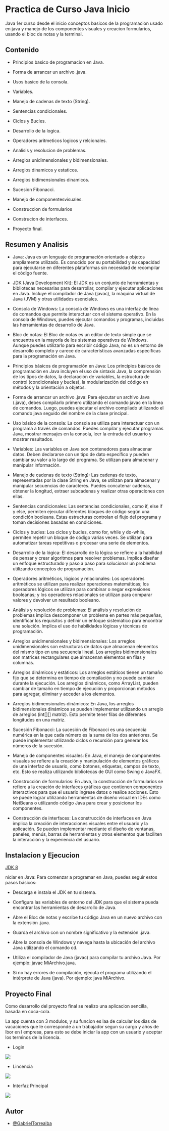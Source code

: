
# Practica de Curso Java Inicio

Java 1er curso desde el inicio conceptos basicos de la programacion usado en java y manejo de los componentes visuales y creacion formularios, usando el bloc de notas y la terminal.
## Contenido

- Principios basico de programacion en Java.

- Forma de arrancar un archivo .java.

- Usos basico de la consola.

- Variables.

- Manejo de cadenas de texto (String).

- Sentencias condicionales.

- Ciclos y Bucles.

- Desarrollo de la logica.

- Operadores aritmeticos logicos y relcionales.

- Analisis y resolucion de problemas.

- Arreglos unidimensionales y bidimensionales.

- Arreglos dinamicos y estaticos.

- Arreglos bidimensionales dinamicos.

- Sucesion Fibonacci.

- Manejo de componentesvisuales.

- Construccion de formularios

- Construcion de interfaces.

- Proyecto final.




## Resumen y Analisis

- Java: Java es un lenguaje de programación orientado a objetos ampliamente utilizado. Es conocido por su portabilidad y su capacidad para ejecutarse en diferentes plataformas sin necesidad de recompilar el código fuente.

- JDK (Java Development Kit): El JDK es un conjunto de herramientas y bibliotecas necesarias para desarrollar, compilar y ejecutar aplicaciones en Java. Incluye el compilador de Java (javac), la máquina virtual de Java (JVM) y otras utilidades esenciales.

- Consola de Windows: La consola de Windows es una interfaz de línea de comandos que permite interactuar con el sistema operativo. En la consola de Windows, puedes ejecutar comandos y programas, incluidas las herramientas de desarrollo de Java.

- Bloc de notas: El Bloc de notas es un editor de texto simple que se encuentra en la mayoría de los sistemas operativos de Windows. Aunque puedes utilizarlo para escribir código Java, no es un entorno de desarrollo completo y carece de características avanzadas específicas para la programación en Java.

- Principios básicos de programación en Java: Los principios básicos de programación en Java incluyen el uso de sintaxis Java, la comprensión de los tipos de datos, la declaración de variables, la estructura de control (condicionales y bucles), la modularización del código en métodos y la orientación a objetos.

- Forma de arrancar un archivo .java: Para ejecutar un archivo Java (.java), debes compilarlo primero utilizando el comando javac en la línea de comandos. Luego, puedes ejecutar el archivo compilado utilizando el comando java seguido del nombre de la clase principal.

- Uso básico de la consola: La consola se utiliza para interactuar con un programa a través de comandos. Puedes compilar y ejecutar programas Java, mostrar mensajes en la consola, leer la entrada del usuario y mostrar resultados.

- Variables: Las variables en Java son contenedores para almacenar datos. Deben declararse con un tipo de dato específico y pueden cambiar su valor a lo largo del programa. Se utilizan para almacenar y manipular información.

- Manejo de cadenas de texto (String): Las cadenas de texto, representadas por la clase String en Java, se utilizan para almacenar y manipular secuencias de caracteres. Puedes concatenar cadenas, obtener la longitud, extraer subcadenas y realizar otras operaciones con ellas.

- Sentencias condicionales: Las sentencias condicionales, como if, else if y else, permiten ejecutar diferentes bloques de código según una condición booleana. Estas estructuras controlan el flujo del programa y toman decisiones basadas en condiciones.

- Ciclos y bucles: Los ciclos y bucles, como for, while y do-while, permiten repetir un bloque de código varias veces. Se utilizan para automatizar tareas repetitivas o procesar una serie de elementos.

- Desarrollo de la lógica: El desarrollo de la lógica se refiere a la habilidad de pensar y crear algoritmos para resolver problemas. Implica diseñar un enfoque estructurado y paso a paso para solucionar un problema utilizando conceptos de programación.

- Operadores aritméticos, lógicos y relacionales: Los operadores aritméticos se utilizan para realizar operaciones matemáticas; los operadores lógicos se utilizan para combinar o negar expresiones booleanas; y los operadores relacionales se utilizan para comparar valores y devolver un resultado booleano.

- Análisis y resolución de problemas: El análisis y resolución de problemas implica descomponer un problema en partes más pequeñas, identificar los requisitos y definir un enfoque sistemático para encontrar una solución. Implica el uso de habilidades lógicas y técnicas de programación.

- Arreglos unidimensionales y bidimensionales: Los arreglos unidimensionales son estructuras de datos que almacenan elementos del mismo tipo en una secuencia lineal. Los arreglos bidimensionales son matrices rectangulares que almacenan elementos en filas y columnas.

- Arreglos dinámicos y estáticos: Los arreglos estáticos tienen un tamaño fijo que se determina en tiempo de compilación y no puede cambiar durante la ejecución. Los arreglos dinámicos, como ArrayList, pueden cambiar de tamaño en tiempo de ejecución y proporcionan métodos para agregar, eliminar y acceder a los elementos.

- Arreglos bidimensionales dinámicos: En Java, los arreglos bidimensionales dinámicos se pueden implementar utilizando un arreglo de arreglos (int[][] matriz). Esto permite tener filas de diferentes longitudes en una matriz.

- Sucesión Fibonacci: La sucesión de Fibonacci es una secuencia numérica en la que cada número es la suma de los dos anteriores. Se puede implementar utilizando ciclos o recursión para generar los números de la sucesión.

- Manejo de componentes visuales: En Java, el manejo de componentes visuales se refiere a la creación y manipulación de elementos gráficos de una interfaz de usuario, como botones, etiquetas, campos de texto, etc. Esto se realiza utilizando bibliotecas de GUI como Swing o JavaFX.

- Construcción de formularios: En Java, la construcción de formularios se refiere a la creación de interfaces gráficas que contienen componentes interactivos para que el usuario ingrese datos o realice acciones. Esto se puede lograr utilizando herramientas de diseño visual en IDEs como NetBeans o utilizando código Java para crear y posicionar los componentes.

- Construcción de interfaces: La construcción de interfaces en Java implica la creación de interacciones visuales entre el usuario y la aplicación. Se pueden implementar mediante el diseño de ventanas, paneles, menús, barras de herramientas y otros elementos que faciliten la interacción y la experiencia del usuario.
## Instalacion y Ejecucion

[JDK 8](https://www.oracle.com/java/technologies/javase/javase8-archive-downloads.html)

niciar en Java: Para comenzar a programar en Java, puedes seguir estos pasos básicos:

- Descarga e instala el JDK en tu sistema.

- Configura las variables de entorno del JDK para que el sistema pueda encontrar las herramientas de desarrollo de Java.

- Abre el Bloc de notas y escribe tu código Java en un nuevo archivo con la extensión .java.

- Guarda el archivo con un nombre significativo y la extensión .java.

- Abre la consola de Windows y navega hasta la ubicación del archivo Java utilizando el comando cd.

- Utiliza el compilador de Java (javac) para compilar tu archivo Java. Por ejemplo: javac MiArchivo.java.

- Si no hay errores de compilación, ejecuta el programa utilizando el intérprete de Java (java). Por ejemplo: java MiArchivo.


## Proyecto Final

Como desarrollo del proyecto final se realizo una aplicacion sencilla, basada en coca-cola.

La app cuenta con 3 modulos, y su funcion es laa de calcular los dias de vacaciones que le corresponde a un trabajador segun su cargo y años de lbor en l empresa, para esto se debe iniciar la app con un usuario y aceptar los terminos de la licencia.

- Login

![](proyecto-img/Login.png)

- Lincencia

![](proyecto-img/Licencia.png)

- Interfaz Principal

![](proyecto-img/Principal.png)


## Autor

- [@GabrielTorrealba](https://github.com/GabrielJose2102)

